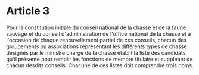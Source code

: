 # Article 3

Pour la constitution initiale du conseil national de la chasse et de la faune sauvage et du conseil d'administration de l'office national de la chasse et à l'occasion de chaque renouvellement partiel de ces conseils, chacun des groupements ou associations représentant les différents types de chasse désignés par le ministre chargé de la chasse établit la liste des candidats qu'il présente pour remplir les fonctions de membre titulaire et suppléant de chacun desdits conseils. Chacune de ces listes doit comprendre trois noms.
